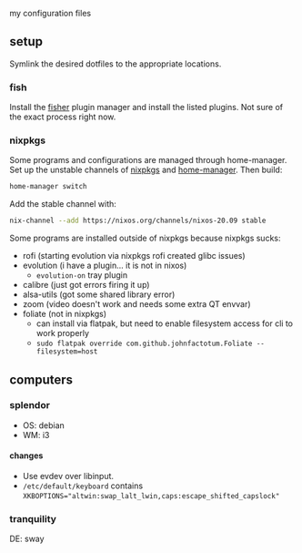 my configuration files

## setup

Symlink the desired dotfiles to the appropriate locations.

### fish

Install the [fisher](https://github.com/jorgebucaran/fisher) plugin manager and
install the listed plugins. Not sure of the exact process right now.

### nixpkgs

Some programs and configurations are managed through home-manager. Set up the
unstable channels of [nixpkgs](https://nixos.org/download.html) and
[home-manager](https://github.com/nix-community/home-manager). Then build:

```bash
home-manager switch
```

Add the stable channel with:

```bash
nix-channel --add https://nixos.org/channels/nixos-20.09 stable
```

Some programs are installed outside of nixpkgs because nixpkgs sucks:

- rofi (starting evolution via nixpkgs rofi created glibc issues)
- evolution (i have a plugin... it is not in nixos)
  - `evolution-on` tray plugin
- calibre (just got errors firing it up)
- alsa-utils (got some shared library error)
- zoom (video doesn't work and needs some extra QT envvar)
- foliate (not in nixpkgs)
  - can install via flatpak, but need to enable filesystem access for cli to work properly
  - `sudo flatpak override com.github.johnfactotum.Foliate --filesystem=host`

## computers

### splendor

- OS: debian
- WM: i3

#### changes

- Use evdev over libinput.
- `/etc/default/keyboard` contains `XKBOPTIONS="altwin:swap_lalt_lwin,caps:escape_shifted_capslock"`

### tranquility

DE: sway
